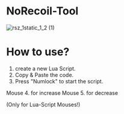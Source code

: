 # NoRecoil-Tool


![rsz_1static_1_2 (1)](https://user-images.githubusercontent.com/96635023/213569028-0f7375dc-bd6d-47fe-a091-553bd2059823.png)


# How to use?
1. create a new Lua Script.
2. Copy & Paste the code.
3. Press "Numlock" to start the script.

Mouse 4. for increase 
Mouse 5. for decrease

(Only for Lua-Script Mouses!)

